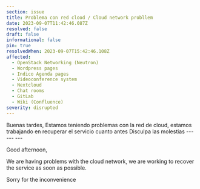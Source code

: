 ```yaml
---
section: issue
title: Problema con red clood / Cloud network probllem
date: 2023-09-07T11:42:46.087Z
resolved: false
draft: false
informational: false
pin: true
resolvedWhen: 2023-09-07T15:42:46.108Z
affected:
  - OpenStack Networking (Neutron)
  - Wordpress pages
  - Indico Agenda pages
  - Videoconference system
  - Nextcloud
  - Chat rooms
  - GitLab
  - Wiki (Confluence)
severity: disrupted
---
```

Buenas tardes,
Estamos teniendo problemas con la red de cloud, estamos trabajando en recuperar el servicio cuanto antes
Disculpa las molestias
-﻿-- --- ---

Good afternoon,

We are having problems with the cloud network, we are working to recover the service as soon as possible.

Sorry for the inconvenience